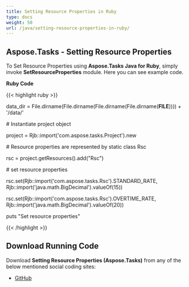 ```yaml
---
title: Setting Resource Properties in Ruby
type: docs
weight: 50
url: /java/setting-resource-properties-in-ruby/
---
```


## **Aspose.Tasks - Setting Resource Properties**
To Set Resource Properties using **Aspose.Tasks Java for Ruby**, simply invoke **SetResourceProperties** module. Here you can see example code.

**Ruby Code**

{{< highlight ruby >}}

 data_dir = File.dirname(File.dirname(File.dirname(File.dirname(__FILE__)))) + '/data/'



\# Instantiate project object

project = Rjb::import('com.aspose.tasks.Project').new

\# Resource properties are represented by static class Rsc

rsc = project.getResources().add("Rsc")

\# set resource properties

rsc.set(Rjb::import('com.aspose.tasks.Rsc').STANDARD_RATE, Rjb::import('java.math.BigDecimal').valueOf(15))

rsc.set(Rjb::import('com.aspose.tasks.Rsc').OVERTIME_RATE, Rjb::import('java.math.BigDecimal').valueOf(20))

puts "Set resource properties"

{{< /highlight >}}
## **Download Running Code**
Download **Setting Resource Properties (Aspose.Tasks)** from any of the below mentioned social coding sites:

- [GitHub](https://github.com/aspose-tasks/Aspose.Tasks-for-Java/blob/master/Plugins/Aspose_Tasks_Java_for_Ruby/lib/asposetasksjava/Resources/setresourceproperties.rb)
